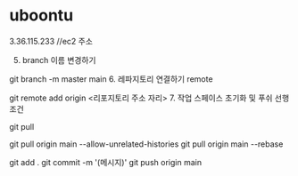 # uboontu

3.36.115.233 //ec2 주소

5. branch 이름 변경하기

git branch -m master main
6. 레파지토리 연결하기 remote

 

git remote add origin <리포지토리 주소 자리>
7. 작업 스페이스 초기화 및 푸쉬 선행조건

git pull

git pull origin main --allow-unrelated-histories
git pull origin main --rebase

git add .
git commit -m '(메시지)'
git push origin main
